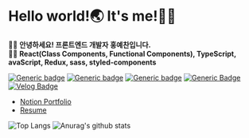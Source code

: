 # Hello world!🌏 It's me!🙋‍♂

👨‍💻 **안녕하세요! 프론트엔드 개발자 홍예찬입니다.**<br>
👨‍🏫 **React(Class Components, Functional Components), TypeScript, avaScript, Redux, sass, styled-components**

[![Generic badge](https://img.shields.io/badge/-white?style=for-the-badge&logo=githubsponsors&labelColor=white)](https://velog.io/@hayyim0626) 
[![Generic badge](https://img.shields.io/badge/-white?style=for-the-badge&logo=gmail&labelColor=white)](mailto:h19960626@gmail.com) 
[![Generic badge](https://img.shields.io/badge/-white?style=for-the-badge&logo=notion&labelColor=black)](https://www.notion.so/b7ca3180716d48cd9f0169a9dc323c69) 
[![Generic Badge](http://img.shields.io/badge/-Velog-20c997?style=for-the-badge&link=https://velog.io/@hayyim0626)](https://velog.io/@hayyim0626)
[![Velog Badge](http://img.shields.io/badge/-Velog-20c997?style=flat&link=https://velog.io/@hayyim0626)](https://velog.io/@hayyim0626)
  

- [Notion Portfolio](https://www.notion.so/b7ca3180716d48cd9f0169a9dc323c69)
- [Resume](https://github.com/hayyim0626/hayyim0626/files/5833509/RESUME.pdf)

![Top Langs](https://github-readme-stats.vercel.app/api/top-langs/?username=hayyim0626&layout=compact&theme=buefy&hide_border=true)  ![Anurag's github stats](https://github-readme-stats.vercel.app/api?username=hayyim0626&theme=buefy&show_icons=true&hide_title=true&hide=issues&hide_border=true) 



